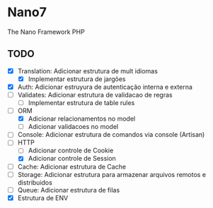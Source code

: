 # Nano7
The Nano Framework PHP

## TODO
 - [x] Translation: Adicionar estrutura de mult idiomas
    - [x] Implementar estrutura de jargões
 - [x] Auth: Adicionar estruyura de autenticação interna e externa
 - [ ] Validates: Adicionar estrutura de validacao de regras
    - [ ]  Implementar estrutura de table rules
 - [ ] ORM
    - [x] Adicionar relacionamentos no model
    - [ ] Adicionar validacoes no model
 - [ ] Console: Adicionar estrutura de comandos via console (Artisan)
 - [ ] HTTP
    - [ ] Adicionar controle de Cookie
    - [x] Adicionar controle de Session
 - [ ] Cache: Adicionar estrutura de Cache
 - [ ] Storage: Adicionar estrutura para armazenar arquivos remotos e distribuidos
 - [ ] Queue: Adicionar estrutura de filas
 - [x] Estrutura de ENV